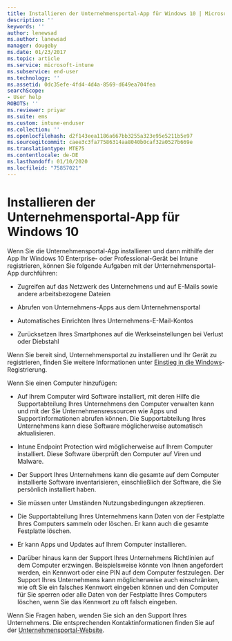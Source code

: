 ```yaml
---
title: Installieren der Unternehmensportal-App für Windows 10 | Microsoft-Dokumentation
description: ''
keywords: ''
author: lenewsad
ms.author: lanewsad
manager: dougeby
ms.date: 01/23/2017
ms.topic: article
ms.service: microsoft-intune
ms.subservice: end-user
ms.technology: ''
ms.assetid: 0dc35efe-4fd4-4d4a-8569-d649ea704fea
searchScope:
- User help
ROBOTS: ''
ms.reviewer: priyar
ms.suite: ems
ms.custom: intune-enduser
ms.collection: ''
ms.openlocfilehash: d2f143eea1186a667bb3255a323e95e5211b5e97
ms.sourcegitcommit: caee3c3fa77586314aa8040b0caf32a0527b669e
ms.translationtype: MTE75
ms.contentlocale: de-DE
ms.lasthandoff: 01/10/2020
ms.locfileid: "75857021"
---
```

# <a name="installing-the-company-portal-app-for-windows-10"></a>Installieren der Unternehmensportal-App für Windows 10  

Wenn Sie die Unternehmensportal-App installieren und dann mithilfe der App Ihr Windows 10 Enterprise- oder Professional-Gerät bei Intune registrieren, können Sie folgende Aufgaben mit der Unternehmensportal-App durchführen:

- Zugreifen auf das Netzwerk des Unternehmens und auf E-Mails sowie andere arbeitsbezogene Dateien

- Abrufen von Unternehmens-Apps aus dem Unternehmensportal

- Automatisches Einrichten Ihres Unternehmens-E-Mail-Kontos

- Zurücksetzen Ihres Smartphones auf die Werkseinstellungen bei Verlust oder Diebstahl

Wenn Sie bereit sind, Unternehmensportal zu installieren und Ihr Gerät zu registrieren, finden Sie weitere Informationen unter [Einstieg in die Windows](windows-enrollment-company-portal.md)-Registrierung.  

Wenn Sie einen Computer hinzufügen:

- Auf Ihrem Computer wird Software installiert, mit deren Hilfe die Supportabteilung Ihres Unternehmens den Computer verwalten kann und mit der Sie Unternehmensressourcen wie Apps und Supportinformationen abrufen können. Die Supportabteilung Ihres Unternehmens kann diese Software möglicherweise automatisch aktualisieren.

- Intune Endpoint Protection wird möglicherweise auf Ihrem Computer installiert. Diese Software überprüft den Computer auf Viren und Malware.

- Der Support Ihres Unternehmens kann die gesamte auf dem Computer installierte Software inventarisieren, einschließlich der Software, die Sie persönlich installiert haben.

- Sie müssen unter Umständen Nutzungsbedingungen akzeptieren.

- Die Supportabteilung Ihres Unternehmens kann Daten von der Festplatte Ihres Computers sammeln oder löschen. Er kann auch die gesamte Festplatte löschen.

- Er kann Apps und Updates auf Ihrem Computer installieren.

- Darüber hinaus kann der Support Ihres Unternehmens Richtlinien auf dem Computer erzwingen. Beispielsweise könnte von Ihnen angefordert werden, ein Kennwort oder eine PIN auf dem Computer festzulegen. Der Support Ihres Unternehmens kann möglicherweise auch einschränken, wie oft Sie ein falsches Kennwort eingeben können und den Computer für Sie sperren oder alle Daten von der Festplatte Ihres Computers löschen, wenn Sie das Kennwort zu oft falsch eingeben.

Wenn Sie Fragen haben, wenden Sie sich an den Support Ihres Unternehmens. Die entsprechenden Kontaktinformationen finden Sie auf der [Unternehmensportal-Website](https://go.microsoft.com/fwlink/?linkid=2010980).
